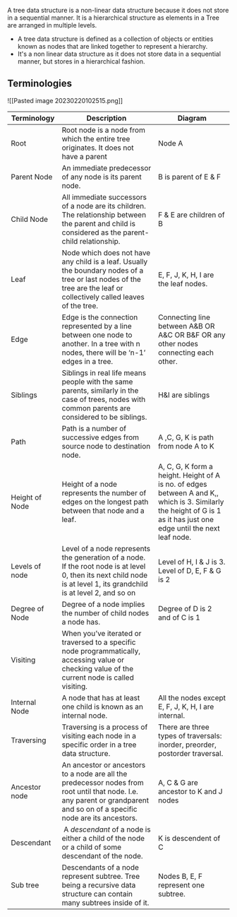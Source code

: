 A tree data structure is a non-linear data structure because it does not store in a sequential manner. It is a hierarchical structure as elements in a Tree are arranged in multiple levels.
-   A tree data structure is defined as a collection of objects or entities known as nodes that are linked together to represent a hierarchy.
-   It's a non linear data structure as it does not store data in a sequential manner, but stores in a hierarchical fashion.


## Terminologies
![[Pasted image 20230220102515.png]]


| Terminology | Description | Diagram |
| --- | --- | --- |
| Root | Root node is a node from which the entire tree originates. It does not have a parent | Node A |
| Parent Node | An immediate predecessor of any node is its parent node. | B is parent of E & F |
| Child Node | All immediate successors of a node are its children. The relationship between the parent and child is considered as the parent-child relationship. | F & E are children of B |
| Leaf | Node which does not have any child is a leaf. Usually the boundary nodes of a tree or last nodes of the tree are the leaf or collectively called leaves of the tree. | E, F, J, K, H, I are the leaf nodes. |
| Edge | Edge is the connection represented by a line between one node to another. In a tree with n nodes, there will be ‘n-1’ edges in a tree. | Connecting line between A&B OR A&C OR B&F OR any other nodes connecting each other. |
| Siblings | Siblings in real life means people with the same parents, similarly in the case of trees, nodes with common parents are considered to be siblings. | H&I are siblings |
| Path | Path is a number of successive edges from source node to destination node. | A ,C, G, K is path from node A to K |
| Height of Node | Height of a node represents the number of edges on the longest path between that node and a leaf. | A, C, G, K form a height. Height of A is no. of edges between A and K,, which is 3. Similarly the height of G is 1 as it has just one edge until the next leaf node. |
| Levels of node | Level of a node represents the generation of a node. If the root node is at level 0, then its next child node is at level 1, its grandchild is at level 2, and so on | Level of H, I & J is 3. Level of D, E, F & G is 2 |
| Degree of Node | Degree of a node implies the number of child nodes a node has. | Degree of D is 2 and of C is 1 |
| Visiting | When you’ve iterated or traversed to a specific node programmatically, accessing value or checking value of the current node is called visiting. |  |
| Internal Node | A node that has at least one child is known as an internal node. | All the nodes except E, F, J, K, H, I are internal. |
| Traversing | Traversing is a process of visiting each node in a specific order in a tree data structure. | There are three types of traversals: inorder, preorder, postorder traversal. |
| Ancestor node | An ancestor or ancestors to a node are all the predecessor nodes from root until that node. I.e. any parent or grandparent and so on of a specific node are its ancestors. | A, C & G are ancestor to K and J nodes |
| Descendant |  A _descendant_ of a node is either a child of the node or a child of some descendant of the node. | K is descendent of C |
| Sub tree | Descendants of a node represent subtree. Tree being a recursive data structure can contain many subtrees inside of it. | Nodes B, E, F represent one subtree. |